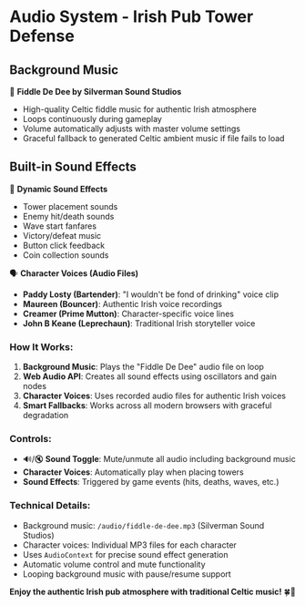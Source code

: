 # Audio System - Irish Pub Tower Defense

## Background Music

🎵 **Fiddle De Dee by Silverman Sound Studios**
- High-quality Celtic fiddle music for authentic Irish atmosphere
- Loops continuously during gameplay
- Volume automatically adjusts with master volume settings
- Graceful fallback to generated Celtic ambient music if file fails to load

## Built-in Sound Effects

🎵 **Dynamic Sound Effects**
- Tower placement sounds
- Enemy hit/death sounds  
- Wave start fanfares
- Victory/defeat music
- Button click feedback
- Coin collection sounds

🗣️ **Character Voices (Audio Files)**
- **Paddy Losty (Bartender)**: "I wouldn't be fond of drinking" voice clip
- **Maureen (Bouncer)**: Authentic Irish voice recordings
- **Creamer (Prime Mutton)**: Character-specific voice lines
- **John B Keane (Leprechaun)**: Traditional Irish storyteller voice

### How It Works:

1. **Background Music**: Plays the "Fiddle De Dee" audio file on loop
2. **Web Audio API**: Creates all sound effects using oscillators and gain nodes
3. **Character Voices**: Uses recorded audio files for authentic Irish voices
4. **Smart Fallbacks**: Works across all modern browsers with graceful degradation

### Controls:

- 🔊/🔇 **Sound Toggle**: Mute/unmute all audio including background music
- **Character Voices**: Automatically play when placing towers
- **Sound Effects**: Triggered by game events (hits, deaths, waves, etc.)

### Technical Details:

- Background music: `/audio/fiddle-de-dee.mp3` (Silverman Sound Studios)
- Character voices: Individual MP3 files for each character
- Uses `AudioContext` for precise sound effect generation
- Automatic volume control and mute functionality
- Looping background music with pause/resume support

**Enjoy the authentic Irish pub atmosphere with traditional Celtic music!** 🍀🎵